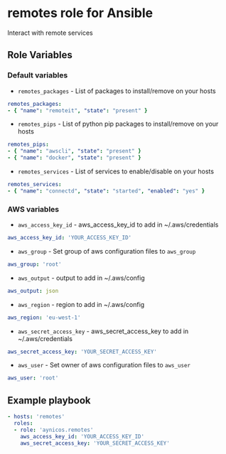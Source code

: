 # remotes role for Ansible

Interact with remote services

## Role Variables

### Default variables

* `remotes_packages` - List of packages to install/remove on your hosts

``` yaml
remotes_packages:
- { "name": "remoteit", "state": "present" }
```

* `remotes_pips` - List of python pip packages to install/remove on your hosts

``` yaml
remotes_pips:
- { "name": "awscli", "state": "present" }
- { "name": "docker", "state": "present" }
```

* `remotes_services` - List of services to enable/disable on your hosts

``` yaml
remotes_services:
- { "name": "connectd", "state": "started", "enabled": "yes" }
```

### AWS variables

* `aws_access_key_id` - aws_access_key_id to add in ~/.aws/credentials

``` yaml
aws_access_key_id: 'YOUR_ACCESS_KEY_ID'
```

* `aws_group` - Set group of aws configuration files to `aws_group`

``` yaml
aws_group: 'root'
```

* `aws_output` - output to add in ~/.aws/config

``` yaml
aws_output: json
```

* `aws_region` - region to add in ~/.aws/config

``` yaml
aws_region: 'eu-west-1'
```

* `aws_secret_access_key` - aws_secret_access_key to add in ~/.aws/credentials

``` yaml
aws_secret_access_key: 'YOUR_SECRET_ACCESS_KEY'
```

* `aws_user` - Set owner of aws configuration files to `aws_user`

``` yaml
aws_user: 'root'
```

## Example playbook

``` yaml
- hosts: 'remotes'
  roles:
  - role: 'aynicos.remotes'
    aws_access_key_id: 'YOUR_ACCESS_KEY_ID'
    aws_secret_access_key: 'YOUR_SECRET_ACCESS_KEY'
```
